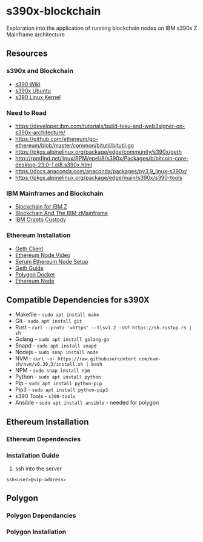 # s390x-blockchain
Exploration into the application of running blockchain nodes on IBM s390x Z Mainframe architecture

## Resources 

### s390x and Blockchain
* [s390 Wiki](https://en.wikipedia.org/wiki/IBM_System/390)
* [s390x Ubuntu](https://wiki.ubuntu.com/S390X)
* [s390 Linux Kernel](https://docs.kernel.org/s390/index.html)

### Need to Read
* https://developer.ibm.com/tutorials/build-teku-and-web3signer-on-s390x-architecture/
* https://github.com/ethereum/go-ethereum/blob/master/common/bitutil/bitutil.go
* https://pkgs.alpinelinux.org/package/edge/community/s390x/geth
* http://rpmfind.net/linux/RPM/epel/8/s390x/Packages/b/bitcoin-core-desktop-23.0-1.el8.s390x.html
* https://docs.anaconda.com/anaconda/packages/py3.9_linux-s390x/
* https://pkgs.alpinelinux.org/package/edge/main/s390x/s390-tools

### IBM Mainframes and Blockchain 
* [Blockchain for IBM Z](https://community.ibm.com/community/user/ibmz-and-linuxone/blogs/destination-z1/2019/12/23/blockchain-for-ibm-z)
* [Blockchain And The IBM zMainframe](https://planetmainframe.com/2021/08/blockchain-and-the-ibm-zmainframe-a-match-made-in-heaven/)
* [IBM Crypto Custody](https://www.coindesk.com/business/2022/02/18/inside-ibms-fast-growing-crypto-custody-play/)

### Ethereum Installation
* [Geth Client](https://geth.ethereum.org/docs)
* [Ethereum Node Video](https://www.youtube.com/watch?v=3H-KmO7Ce4I&ab_channel=EatTheBlocks)
* [Serum Ethereum Node Setup](https://stereum.net/ethereum-node-setup/)
* [Geth Guide](https://www.quicknode.com/guides/infrastructure/how-to-install-and-run-a-geth-node)
* [Polygon Docker](https://wiki.polygon.technology/docs/develop/network-details/full-node-docker)
* [Ethereum Node](https://ethereum.org/en/developers/docs/nodes-and-clients/run-a-node/)

## Compatible Dependencies for s390X

* Makefile - ```sudo apt install make```
* Git - ```sudo apt install git```
* Rust - ```curl --proto '=https' --tlsv1.2 -sSf https://sh.rustup.rs | sh```
* Golang - ```sudo apt install golang-go```
* Snapd - ```sudo apt install snapd```
* Nodejs - ```sudo snap install node```
* NVM - ```curl -o- https://raw.githubusercontent.com/nvm-sh/nvm/v0.39.3/install.sh | bash```
* NPM - ```sudo snap install npm```
* Python - ```sudo apt install python```
* Pip - ```sudo apt install python-pip```
* Pip3 - ```sudo apt install python-pip3```
* s390 Tools - ```s390-tools```
* Ansible - ```sudo apt install ansible``` - needed for polygon

## Ethereum Installation

### Ethereum Dependencies

### Installation Guide
1. ssh into the server
```
ssh<user>@<ip-address>
```

## Polygon

### Polygon Dependancies 

### Polygon Installation




